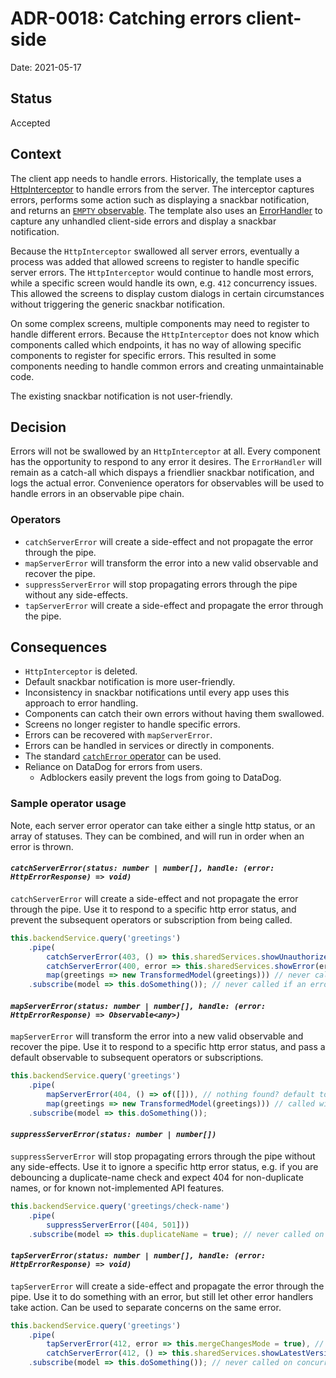 # ADR-0018: Catching errors client-side

Date: 2021-05-17

## Status

Accepted

## Context

The client app needs to handle errors. Historically, the template uses a [HttpInterceptor](https://angular.io/api/common/http/HttpInterceptor) to handle errors from the server. The interceptor captures errors, performs some action such as displaying a snackbar notification, and returns an [`EMPTY` observable](https://rxjs.dev/api/index/const/EMPTY). The template also uses an [ErrorHandler](https://angular.io/api/core/ErrorHandler) to capture any unhandled client-side errors and display a snackbar notification.

Because the `HttpInterceptor` swallowed all server errors, eventually a process was added that allowed screens to register to handle specific server errors. The `HttpInterceptor` would continue to handle most errors, while a specific screen would handle its own, e.g. `412` concurrency issues. This allowed the screens to display custom dialogs in certain circumstances without triggering the generic snackbar notification.

On some complex screens, multiple components may need to register to handle different errors. Because the `HttpInterceptor` does not know which components called which endpoints, it has no way of allowing specific components to register for specific errors. This resulted in some components needing to handle common errors and creating unmaintainable code.

The existing snackbar notification is not user-friendly.

## Decision

Errors will not be swallowed by an `HttpInterceptor` at all. Every component has the opportunity to respond to any error it desires. The `ErrorHandler` will remain as a catch-all which dispays a friendlier snackbar notification, and logs the actual error. Convenience operators for observables will be used to handle errors in an observable pipe chain.

### Operators

- `catchServerError` will create a side-effect and not propagate the error through the pipe.
- `mapServerError` will transform the error into a new valid observable and recover the pipe.
- `suppressServerError` will stop propagating errors through the pipe without any side-effects.
- `tapServerError` will create a side-effect and propagate the error through the pipe.

## Consequences

- `HttpInterceptor` is deleted.
- Default snackbar notification is more user-friendly.
- Inconsistency in snackbar notifications until every app uses this approach to error handling.
- Components can catch their own errors without having them swallowed.
- Screens no longer register to handle specific errors.
- Errors can be recovered with `mapServerError`.
- Errors can be handled in services or directly in components.
- The standard [`catchError` operator](https://rxjs.dev/api/operators/catchError) can be used.
- Reliance on DataDog for errors from users.
    - Adblockers easily prevent the logs from going to DataDog.

### Sample operator usage

Note, each server error operator can take either a single http status, or an array of statuses. They can be combined, and will run in order when an error is thrown.

#### *`catchServerError(status: number | number[], handle: (error: HttpErrorResponse) => void)`*

`catchServerError` will create a side-effect and not propagate the error through the pipe. Use it to respond to a specific http error status, and prevent the subsequent operators or subscription from being called.

```typescript
this.backendService.query('greetings')
    .pipe(
        catchServerError(403, () => this.sharedServices.showUnauthorizedError('view greetings')),
        catchServerError(400, error => this.sharedServices.showError(error.message)),
        map(greetings => new TransformedModel(greetings))) // never called if an error is caught
    .subscribe(model => this.doSomething()); // never called if an error is caught
```

#### *`mapServerError(status: number | number[], handle: (error: HttpErrorResponse) => Observable<any>)`*

`mapServerError` will transform the error into a new valid observable and recover the pipe. Use it to respond to a specific http error status, and pass a default observable to subsequent operators or subscriptions.

```typescript
this.backendService.query('greetings')
    .pipe(
        mapServerError(404, () => of([])), // nothing found? default to an empty array
        map(greetings => new TransformedModel(greetings))) // called with an empty array
    .subscribe(model => this.doSomething());
```

#### *`suppressServerError(status: number | number[])`*

`suppressServerError` will stop propagating errors through the pipe without any side-effects. Use it to ignore a specific http error status, e.g. if you are debouncing a duplicate-name check and expect 404 for non-duplicate names, or for known not-implemented API features.

```typescript
this.backendService.query('greetings/check-name')
    .pipe(
        suppressServerError([404, 501]))
    .subscribe(model => this.duplicateName = true); // never called on 404 or 501
```

#### *`tapServerError(status: number | number[], handle: (error: HttpErrorResponse) => void)`*

`tapServerError` will create a side-effect and propagate the error through the pipe. Use it to do something with an error, but still let other error handlers take action. Can be used to separate concerns on the same error.

```typescript
this.backendService.query('greetings')
    .pipe(
        tapServerError(412, error => this.mergeChangesMode = true), // do something to let the app know it needs to try and merge conflicts
        catchServerError(412, () => this.sharedServices.showLatestVersionError(`You don't have the latest version.`))) // still called
    .subscribe(model => this.doSomething()); // never called on concurrency exceptions
```

